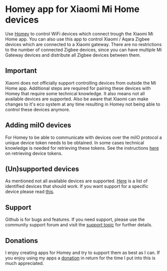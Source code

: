# Homey app for Xiaomi Mi Home devices
Use [Homey](https://www.athom.com/) to control WiFi devices which connect trough the Xiaomi Mi Home app. You can also use this app to control Xiaomi / Aqara Zigbee devices which are connected to a Xiaomi gateway. There are no restrictions to the number of connected Zigbee devices, since you can have multiple Mi Gateway devices and distribute all Zigbee devices between them.

## Important
Xiaomi does not officially support controlling devices from outside the Mi Home app. Additional steps are required for pairing these devices with Homey that require some technical knowledge. It also means not all available devices are supported. Also be aware that Xiaomi can make changes to it's eco system at any time resulting in Homey not being able to control these devices anymore.

## Adding miIO devices
For Homey to be able to communicate with devices over the miIO protocol a unique device token needs to be obtained. In some cases technical knowledge is needed for retrieving these tokens. See the instructions [here](https://github.com/shaarkys/com.xiaomi-miio/wiki/Obtain-token) on retrieving device tokens.

## (Un)supported devices
As mentioned not all available devices are supported. [Here](https://github.com/shaarkys/com.xiaomi-miio/wiki/Supported-Devices) is a list of identified devices that should work. If you want support for a specific device please read [this](https://github.com/jghaanstra/com.xiaomi-miio/wiki/Adding-new-devices).

## Support
Github is for bugs and features. If you need support, please use the community support forum and visit the [support topic](https://community.homey.app/t/app-pro-xiaomi-mi-home-app-for-wifi-devices/118) for further details.

## Donations
I enjoy creating apps for Homey and try to support them as best as I can. If you enjoy using my apps a [donation](https://www.paypal.me/bkubesa) in return for the time I put into this is much appreciated.
